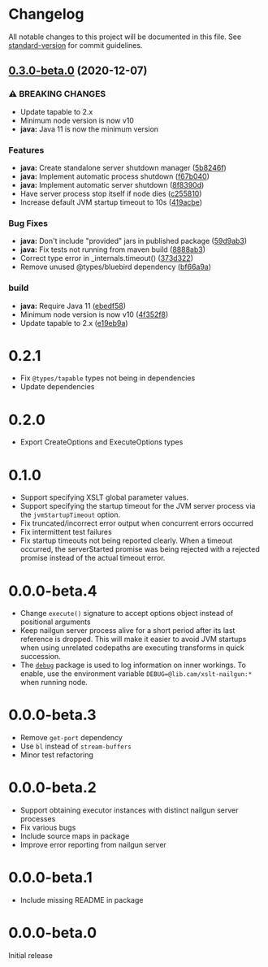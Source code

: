 # Changelog

All notable changes to this project will be documented in this file. See [standard-version](https://github.com/conventional-changelog/standard-version) for commit guidelines.

## [0.3.0-beta.0](https://bitbucket.org/CUDL/node-xslt-nailgun/compare/v0.2.1...v0.3.0-beta.0) (2020-12-07)


### ⚠ BREAKING CHANGES

* Update tapable to 2.x
* Minimum node version is now v10
* **java:** Java 11 is now the minimum version

### Features

* **java:** Create standalone server shutdown manager ([5b8246f](https://bitbucket.org/CUDL/node-xslt-nailgun/commit/5b8246feb682e52ecee0cf1a5cdcd6e076df388f))
* **java:** Implement automatic process shutdown ([f67b040](https://bitbucket.org/CUDL/node-xslt-nailgun/commit/f67b040c180ea2cd904ac89beaf2ef5bbb189ca9))
* **java:** Implement automatic server shutdown ([8f8390d](https://bitbucket.org/CUDL/node-xslt-nailgun/commit/8f8390db1100303f23ba4ba5b7af2216a7fca405))
* Have server process stop itself if node dies ([c255810](https://bitbucket.org/CUDL/node-xslt-nailgun/commit/c2558101eed78f6e72160b96ad5c5e4fce8dc2a6))
* Increase default JVM startup timeout to 10s ([419acbe](https://bitbucket.org/CUDL/node-xslt-nailgun/commit/419acbe2be17eea3e81e5e1492847fc0b6d63209))


### Bug Fixes

* **java:** Don't include "provided" jars in published package ([59d9ab3](https://bitbucket.org/CUDL/node-xslt-nailgun/commit/59d9ab31ab571cb75828155150da14ee197b891b))
* **java:** Fix tests not running from maven build ([8888ab3](https://bitbucket.org/CUDL/node-xslt-nailgun/commit/8888ab3ee27e11b3f16ea1b719aa6504ada70d35))
* Correct type error in _internals.timeout() ([373d322](https://bitbucket.org/CUDL/node-xslt-nailgun/commit/373d322ab68dd6aaa18526bc5292f54542f3027f))
* Remove unused @types/bluebird dependency ([bf66a9a](https://bitbucket.org/CUDL/node-xslt-nailgun/commit/bf66a9a8a829fefd3547edc2a812d5419c824926))


### build

* **java:** Require Java 11 ([ebedf58](https://bitbucket.org/CUDL/node-xslt-nailgun/commit/ebedf5885f60d103e00f1b7d95c72e39d185aabc))
* Minimum node version is now v10 ([4f352f8](https://bitbucket.org/CUDL/node-xslt-nailgun/commit/4f352f8090b956cbfdbe720bc695699e6a8f169c))
* Update tapable to 2.x ([e19eb9a](https://bitbucket.org/CUDL/node-xslt-nailgun/commit/e19eb9a7e8f1bf4c6060e6705df7401ebbc775e0))

# 0.2.1

* Fix `@types/tapable` types not being in dependencies
* Update dependencies

# 0.2.0

* Export CreateOptions and ExecuteOptions types

# 0.1.0

* Support specifying XSLT global parameter values.
* Support specifying the startup timeout for the JVM server process via the `jvmStartupTimeout` option.
* Fix truncated/incorrect error output when concurrent errors occurred
* Fix intermittent test failures
* Fix startup timeouts not being reported clearly. When a timeout occurred, the serverStarted promise was being rejected with a rejected promise instead of the actual timeout error.

# 0.0.0-beta.4

- Change `execute()` signature to accept options object instead of positional arguments
- Keep nailgun server process alive for a short period after its last reference is dropped. This will make it easier to avoid JVM startups when using unrelated codepaths are executing transforms in quick succession.
- The [`debug`](https://www.npmjs.com/package/debug) package is used to log information on inner workings. To enable, use the environment variable `DEBUG=@lib.cam/xslt-nailgun:*` when running node.

# 0.0.0-beta.3

- Remove `get-port` dependency
- Use `bl` instead of `stream-buffers`
- Minor test refactoring

# 0.0.0-beta.2

- Support obtaining executor instances with distinct nailgun server processes
- Fix various bugs
- Include source maps in package
- Improve error reporting from nailgun server

# 0.0.0-beta.1

- Include missing README in package

# 0.0.0-beta.0

Initial release
